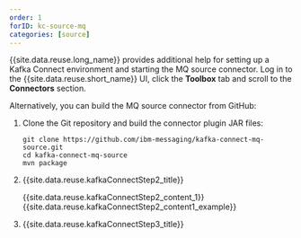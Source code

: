 ```yaml
---
order: 1
forID: kc-source-mq
categories: [source]
---
```


{{site.data.reuse.long_name}} provides additional help for setting up a Kafka Connect environment and starting the MQ source connector. Log in to the {{site.data.reuse.short_name}} UI, click the **Toolbox** tab and scroll to the **Connectors** section.

Alternatively, you can build the MQ source connector from GitHub:

1. Clone the Git repository and build the connector plugin JAR files:

    ```
    git clone https://github.com/ibm-messaging/kafka-connect-mq-source.git
    cd kafka-connect-mq-source
    mvn package
    ```

2. {{site.data.reuse.kafkaConnectStep2_title}}

    {{site.data.reuse.kafkaConnectStep2_content_1}}
    {{site.data.reuse.kafkaConnectStep2_content1_example}}

3. {{site.data.reuse.kafkaConnectStep3_title}}